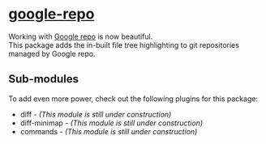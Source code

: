 # [google-repo](https://atom.io/google-repo)

Working with [Google repo](https://code.google.com/p/git-repo/) is now beautiful.  
This package adds the in-built file tree highlighting to git repositories managed by Google repo.


## Sub-modules

To add even more power, check out the following plugins for this package:
 * diff - _(This module is still under construction)_
 * diff-minimap - _(This module is still under construction)_
 * commands - _(This module is still under construction)_